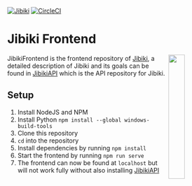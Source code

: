 [![Jibiki](https://img.shields.io/discord/635150469664210996.svg?color=7289da&label=Jibiki&logo=discord&style=flat-square)](https://discord.gg/635150469664210996)
[![CircleCI](https://circleci.com/gh/WinteryFox/JibikiFrontend.svg?style=svg)](https://circleci.com/gh/WinteryFox/JibikiFrontend)

# Jibiki Frontend
<a href="https://cm.com"><img align="right" src="https://jibiki.app/logo_circle.png" width=27%></a>


JibikiFrontend is the frontend repository of [Jibiki](https://jibiki.app/),
a detailed description of Jibiki and its goals can be found in
[JibikiAPI](https://github.com/WinteryFox/JibikiAPI) which is the API repository
for Jibiki.

## Setup

1. Install NodeJS and NPM
2. Install Python `npm install --global windows-build-tools`
3. Clone this repository
4. `cd` into the repository
5. Install dependencies by running `npm install`
6. Start the frontend by running `npm run serve`
7. The frontend can now be found at `localhost` but will not work fully without
also installing [JibikiAPI](https://github.com/WinteryFox/JibikiAPI)
